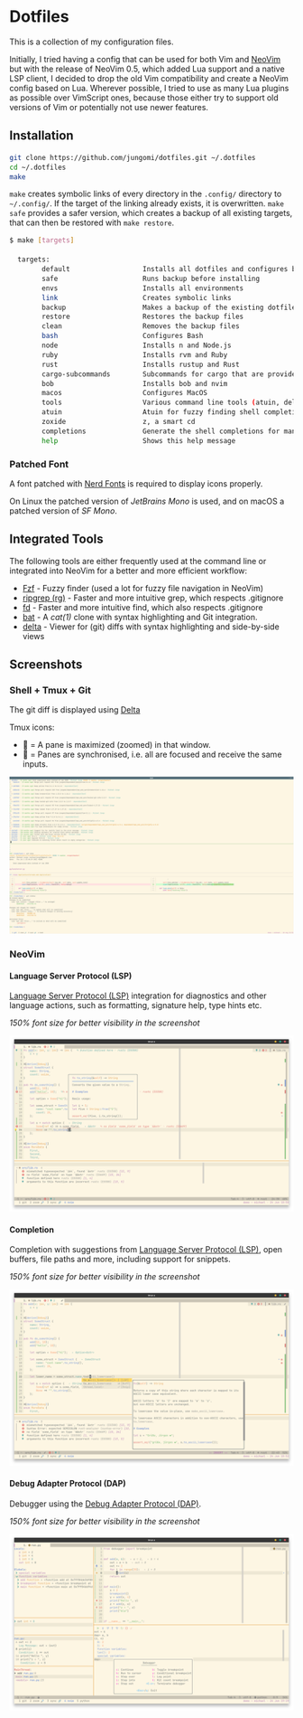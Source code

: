 # Dotfiles

This is a collection of my configuration files.

Initially, I tried having a config that can be used for both Vim and [NeoVim][neovim] but with
the release of NeoVim 0.5, which added Lua support and a native LSP client, I decided to drop
the old Vim compatibility and create a NeoVim config based on Lua. Wherever possible, I tried to
use as many Lua plugins as possible over VimScript ones, because those either try to support old
versions of Vim or potentially not use newer features.

## Installation

```bash
git clone https://github.com/jungomi/dotfiles.git ~/.dotfiles
cd ~/.dotfiles
make
```

`make` creates symbolic links of every directory in the `.config/` directory to `~/.config/`.
If the target of the linking already exists, it is overwritten.
`make safe` provides a safer version, which creates a backup of all existing targets, that can then
be restored with `make restore`.

```sh
$ make [targets]

  targets:
        default                  Installs all dotfiles and configures bash
        safe                     Runs backup before installing
        envs                     Installs all environments
        link                     Creates symbolic links
        backup                   Makes a backup of the existing dotfiles
        restore                  Restores the backup files
        clean                    Removes the backup files
        bash                     Configures Bash
        node                     Installs n and Node.js
        ruby                     Installs rvm and Ruby
        rust                     Installs rustup and Rust
        cargo-subcommands        Subcommands for cargo that are provided as crates
        bob                      Installs bob and nvim
        macos                    Configures MacOS
        tools                    Various command line tools (atuin, delta, rg, uv, z)
        atuin                    Atuin for fuzzy finding shell completion
        zoxide                   z, a smart cd
        completions              Generate the shell completions for many installed tools
        help                     Shows this help message
```

### Patched Font

A font patched with [Nerd Fonts][nerdfonts] is required to display icons properly.

On Linux the patched version of *JetBrains Mono* is used, and on macOS a patched version of *SF Mono*.

## Integrated Tools

The following tools are either frequently used at the command line or integrated into NeoVim for
a better and more efficient workflow:

- [Fzf][fzf] - Fuzzy finder (used a lot for fuzzy file navigation in NeoVim)
- [ripgrep (rg)][ripgrep] - Faster and more intuitive grep, which respects .gitignore
- [fd][fd] - Faster and more intuitive find, which also respects .gitignore
- [bat][bat] - A *cat(1)* clone with syntax highlighting and Git integration.
- [delta][delta] - Viewer for (git) diffs with syntax highlighting and side-by-side views

## Screenshots

### Shell + Tmux + Git

The git diff is displayed using [Delta][delta]

Tmux icons:

- 🔎 = A pane is maximized (zoomed) in that window.
- 🔗 = Panes are synchronised, i.e. all are focused and receive the same inputs.

![Shell + Tmux + Git][shell-tmux-git]

### NeoVim

#### Language Server Protocol (LSP)

[Language Server Protocol (LSP)][lsp] integration for diagnostics and other language actions,
such as formatting, signature help, type hints etc.

*150% font size for better visibility in the screenshot*

![NeoVim LSP][nvim-lsp]

#### Completion

Completion with suggestions from [Language Server Protocol (LSP)][lsp], open buffers,
file paths and more, including support for snippets.

*150% font size for better visibility in the screenshot*

![NeoVim Completion][nvim-completion]

#### Debug Adapter Protocol (DAP)

Debugger using the [Debug Adapter Protocol (DAP)][dap].

*150% font size for better visibility in the screenshot*

![NeoVim DAP][nvim-dap]


[bat]: https://github.com/sharkdp/bat
[dap]: https://microsoft.github.io/debug-adapter-protocol/
[delta]: https://github.com/dandavison/delta
[fd]: https://github.com/sharkdp/fd
[fzf]: https://github.com/junegunn/fzf
[neovim]: https://neovim.io/
[nerdfonts]: https://www.nerdfonts.com/
[nvim-completion]: .github/screenshots/nvim-completion.png
[nvim-dap]: .github/screenshots/nvim-dap.png
[nvim-lsp]: .github/screenshots/nvim-lsp.png
[lsp]: https://microsoft.github.io/language-server-protocol/
[ripgrep]: https://github.com/BurntSushi/ripgrep
[shell-tmux-git]: .github/screenshots/shell-tmux-git.png
